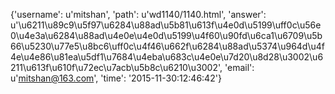 {'username': u'mitshan', 'path': u'wd1140/1140.html', 'answer': u'\u6211\u89c9\u5f97\u6284\u88ad\u5b81\u613f\u4e0d\u5199\uff0c\u56e0\u4e3a\u6284\u88ad\u4e0e\u4e0d\u5199\u4f60\u90fd\u6ca1\u6709\u5b66\u5230\u77e5\u8bc6\uff0c\u4f46\u662f\u6284\u88ad\u5374\u964d\u4f4e\u4e86\u81ea\u5df1\u7684\u4eba\u683c\u4e0e\u7d20\u8d28\u3002\u6211\u613f\u610f\u72ec\u7acb\u5b8c\u6210\u3002', 'email': u'mitshan@163.com', 'time': '2015-11-30:12:46:42'}
